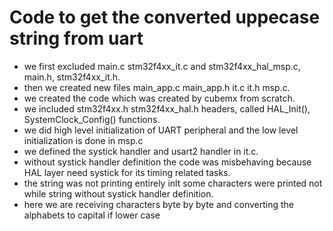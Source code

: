 # Code to get the converted uppecase string from uart

- we first excluded main.c stm32f4xx_it.c and stm32f4xx_hal_msp.c, main.h, stm32f4xx_it.h.
- then we created new files main_app.c main_app.h it.c it.h msp.c.
- we created the code which was created by cubemx from scratch.
- we included stm32f4xx.h stm32f4xx_hal.h headers, called HAL_Init(), SystemClock_Config() functions.
- we did high level initialization of UART peripheral and the low level initialization is done in msp.c 
- we defined the systick handler and usart2 handler in it.c.
- without systick handler definition the code was misbehaving because HAL layer need systick for its timing related tasks.
- the string was not printing entirely inlt some characters were printed not while string without systick handler definition.
- here we are receiving characters byte by byte and converting the alphabets to capital if lower case


